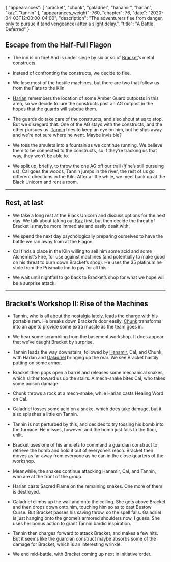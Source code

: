 {
    "appearances": [
        "bracket",
        "chunk",
        "galadriel",
        "hanamir",
        "harlan",
        "kaz",
        "tannin"
    ],
    "appearances_weight": 760,
    "chapter": 76,
    "date": "2020-04-03T12:00:00-04:00",
    "description": "The adventurers flee from danger, only to pursue it (and vengeance) after a slight delay.",
    "title": "A Battle Deferred"
}

## Escape from the Half-Full Flagon

- The inn is on fire! And is under siege by six or so of [Bracket](/characters/bracket/)’s metal constructs.

- Instead of confronting the constructs, we decide to flee. 

- We lose most of the hostile machines, but there are two that follow us from the Flats to the Kiln. 

- [Harlan](/characters/harlan/) remembers the location of some Amber Guard outposts in this area, so we decide to lure the constructs past an AG outpost in the hopes that the guards will subdue them.

- The guards do take care of the constructs, and also shout at us to stop. But we disregard that. One of the AG stays with the constructs, and the other pursues us. [Tannin](/characters/tannin/) tries to keep an eye on him, but he slips away and we’re not sure where he went. Maybe invisible?

- We toss the amulets into a fountain as we continue running. We believe them to be connected to the constructs, so if they’re tracking us that way, they won’t be able to.

- We split up, briefly, to throw the one AG off our trail (*if* he’s still pursuing us). Cal goes the woods, Tannin jumps in the river, the rest of us go different directions in the Kiln. After a little while, we meet back up at the Black Unicorn and rent a room.

---

## Rest, at last

- We take a long rest at the Black Unicorn and discuss options for the next day. We talk about taking out [Kaz](/characters/kaz/) first, but then decide the threat of Bracket is maybe more immediate and easily dealt with. 

- We spend the next day psychologically preparing ourselves to have the battle we ran away from at the Flagon.

- Cal finds a place in the Kiln willing to sell him some acid and some Alchemist’s Fire, for use against machines (and potentially to make good on his threat to burn down Bracket’s shop). He uses the 35 platinum he stole from the Prismatic Inn to pay for all this.

- We wait until nightfall to go back to Bracket’s shop for what we hope will be a surprise attack.

---

## Bracket’s Workshop II: Rise of the Machines

- Tannin, who is all about the nostalgia lately, leads the charge with his portable ram. He breaks down Bracket’s door easily. [Chunk](/characters/chunk/) transforms into an ape to provide some extra muscle as the team goes in.

- We hear some scrambling from the basement workshop. It does appear that we’ve caught Bracket by surprise.

- Tannin leads the way downstairs, followed by [Hanamir](/characters/hanamir/), Cal, and Chunk, with Harlan and [Galadriel](/characters/galadriel/) bringing up the rear. We see Bracket hastily putting on some armor.

- Bracket then pops open a barrel and releases some mechanical snakes, which slither toward us up the stairs. A mech-snake bites Cal, who takes some poison damage. 

- Chunk throws a rock at a mech-snake, while Harlan casts Healing Word on Cal.

- Galadriel tosses some acid on a snake, which does take damage, but it also splashes a little on Tannin.

- Tannin is not perturbed by this, and decides to try tossing his bomb into the furnace. He misses, however, and the bomb just falls to the floor, unlit.

- Bracket uses one of his amulets to command a guardian construct to retrieve the bomb and hold it out of everyone’s reach. Bracket then moves as far away from everyone as he can in the close quarters of the workshop.

- Meanwhile, the snakes continue attacking Hanamir, Cal, and Tannin, who are at the front of the group.

- Harlan casts Sacred Flame on the remaining snakes. One more of them is destroyed. 

- Galadriel climbs up the wall and onto the ceiling. She gets above Bracket and then drops down onto him, touching him so as to cast Bestow Curse. But Bracket passes his saving throw, so the spell fails. Galadriel is just hanging onto the gnome’s armored shoulders now, I guess. She uses her bonus action to grant Tannin bardic inspiration.

- Tannin then charges forward to attack Bracket, and makes a few hits. But it seems like the guardian construct maybe absorbs some of the damage for Bracket, which is an interesting wrinkle.

- We end mid-battle, with Bracket coming up next in initiative order.




